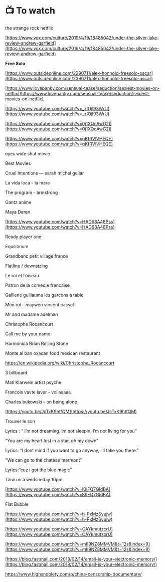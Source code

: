 :tv: To watch
===

the strange rock netflix

[https://www.vox.com/culture/2019/4/19/18485042/under-the-silver-lake-review-andrew-garfield](https://www.vox.com/culture/2019/4/19/18485042/under-the-silver-lake-review-andrew-garfield)

**Free Solo**

[https://www.outsideonline.com/2390711/alex-honnold-freesolo-oscar](https://www.outsideonline.com/2390711/alex-honnold-freesolo-oscar)

[https://www.lovepanky.com/sensual-tease/seduction/sexiest-movies-on-netflix](https://www.lovepanky.com/sensual-tease/seduction/sexiest-movies-on-netflix)

[https://www.youtube.com/watch?v=_zIOjl93WrU](https://www.youtube.com/watch?v=_zIOjl93WrU)

[https://www.youtube.com/watch?v=0j1XQoAwG2I](https://www.youtube.com/watch?v=0j1XQoAwG2I)

[https://www.youtube.com/watch?v=qKfRVlVHEQE](https://www.youtube.com/watch?v=qKfRVlVHEQE)

eyes wide shut movie

Best Movies

Cruel Intentions — sarah michel gellar

La vida loca - la mara

The program - armstrong

Gantz anime

Maya Deren

[https://www.youtube.com/watch?v=HAD68A48Pss](https://www.youtube.com/watch?v=HAD68A48Pss)

Ready player one

Equilibrium

Grandbanc petit village france

Flatline / downsizing

Le roi et l’oiseau

Patron de la comedie francaise

Galliene guillaume les garcons a table

Mon roi - maywen vincent cassel

Mr and madame adelman

Christophe Rocancourt

Call me by your name

Harmonica Brian Rolling Stone

Monte al ban oxacan food mexican restaurant

https://en.wikipedia.org/wiki/Christophe_Rocancourt

3 billboard

Mati Klarwein artist psyche

Francois vavte laver - voilaaaaa

Charles bukowski - on being alone

[https://youtu.be/JcTxK9htfQM](https://youtu.be/JcTxK9htfQM)

Trouver le son

Lyrics : “ i’m not dreaming, im not sleepin, i’m not living for you”

“You are my heart lost in a star, oh my down”

Lyrics: “I dont mind if you want to go anyway, i’ll take you there.”

“We can go to the chateau marmont”

Lyrics:”cuz i got the blue magic”

Taiw on a wedsneday 10pm

[https://www.youtube.com/watch?v=KlIFQ7GIdBA](https://www.youtube.com/watch?v=KlIFQ7GIdBA)

Fiat Bubble

[https://www.youtube.com/watch?v=h-PxMzSyujw](https://www.youtube.com/watch?v=h-PxMzSyujw)

[https://www.youtube.com/watch?v=CAYkmutzcrU](https://www.youtube.com/watch?v=CAYkmutzcrU)

[https://www.youtube.com/watch?v=mII9NZ8MMVM&t=12s&index=9](https://www.youtube.com/watch?v=mII9NZ8MMVM&t=12s&index=9)

[https://blog.fastmail.com/2018/02/14/email-is-your-electronic-memory/](https://blog.fastmail.com/2018/02/14/email-is-your-electronic-memory/)

https://www.highsnobiety.com/p/china-censorship-documentary/